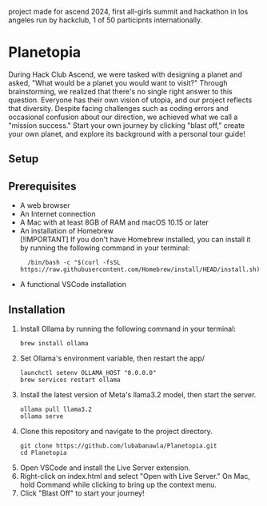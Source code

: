 project made for ascend 2024, first all-girls summit and hackathon in los angeles run by hackclub, 1 of 50 participnts internationally.

<h1>Planetopia</h1>
During Hack Club Ascend, we were tasked with designing a planet and asked, "What would be a planet you would want to visit?" Through brainstorming, we realized that there's no single right answer to this question. Everyone has their own vision of utopia, and our project reflects that diversity. Despite facing challenges such as coding errors and occasional confusion about our direction, we achieved what we call a "mission success." Start your own journey by clicking "blast off," create your own planet, and explore its background with a personal tour guide!

<h2>Setup</h2>
<h2>Prerequisites</h2>
<ul>
  <li>A web browser</li>
  <li>An Internet connection</li>
  <li>A Mac with at least 8GB of RAM and macOS 10.15 or later</li>
  <li>An installation of Homebrew</li>
[!IMPORTANT] If you don't have Homebrew installed, you can install it by running the following command in your terminal:
  
```
  /bin/bash -c "$(curl -fsSL https://raw.githubusercontent.com/Homebrew/install/HEAD/install.sh)"
```

<li>A functional VSCode installation</li>
</ul> 

<h2>Installation</h2>
<ol>
  <li>Install Ollama by running the following command in your terminal:</li>

  ```
brew install ollama
  ```
<li>Set Ollama's environment variable, then restart the app/</li>

```
launchctl setenv OLLAMA_HOST "0.0.0.0"
brew services restart ollama
```

<li>Install the latest version of Meta's llama3.2 model, then start the server.</li>

```
ollama pull llama3.2
ollama serve
```

<li>Clone this repository and navigate to the project directory.</li>

```
git clone https://github.com/lubabanawla/Planetopia.git
cd Planetopia
```
<li>Open VSCode and install the Live Server extension.</li>

<li>Right-click on index.html and select "Open with Live Server." On Mac, hold Command while clicking to bring up the context menu.</li>

<li>Click "Blast Off" to start your journey!</li>
</ol>

